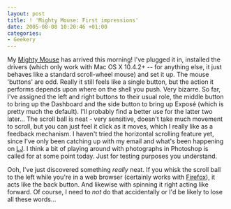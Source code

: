 ```yaml
---
layout: post
title: ! 'Mighty Mouse: First impressions'
date: 2005-08-08 10:20:46 +01:00
categories:
- Geekery
---
```

My <a href="http://woss.name/2005/08/03/re-mighty-mouse/" title="Re: Mighty Mouse">Mighty Mouse</a> has arrived this morning!  I've plugged it in, installed the drivers (which only work with Mac OS X 10.4.2+ -- for anything else, it just behaves like a standard scroll-wheel mouse) and set it up.  The mouse 'buttons' are odd.  Really it still feels like a single button, but the action it performs depends upon where on the shell you push.  Very bizarre.  So far, I've assigned the left and right buttons to their usual role, the middle button to bring up the Dashboard and the side button to bring up Expos&eacute; (which is pretty much the default).  I'll probably find a better use for the latter two later...  The scroll ball is neat - very sensitive, doesn't take much movement to scroll, but you can just feel it click as it moves, which I really like as a feedback mechanism.  I haven't tried the horizontal scrolling feature yet, since I've only been catching up with my email and what's been happening on <a href="http://www.livejournal.com/~mathie/friends/" title="Graeme's friends on LJ">LJ</a>.  I think a bit of playing around with photographs in Photoshop is called for at some point today.  Just for testing purposes you understand.

Ooh, I've just discovered something <em>really</em> neat.  If you whisk the scroll ball to the left while you're in a web browser (certainly works with <a href="http://www.mozilla.org/products/firefox" title="Get Firefox!">Firefox</a>), it acts like the back button.  And likewise with spinning it right acting like forward.  Of course, I need to <em>not</em> do that accidentally or I'd be likely to lose all these words...
